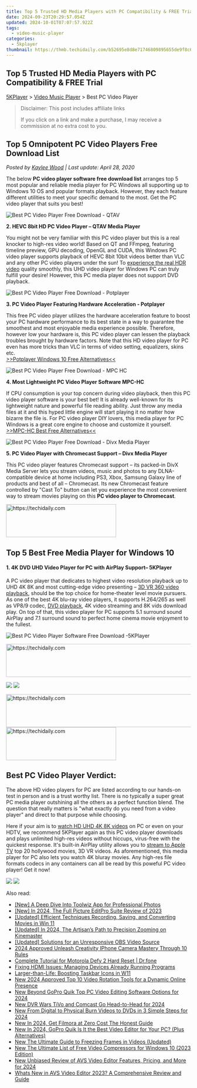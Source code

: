 ```yaml
---
title: Top 5 Trusted HD Media Players with PC Compatibility & FREE Trial
date: 2024-09-23T20:29:57.054Z
updated: 2024-10-01T07:07:57.922Z
tags:
  - video-music-player
categories:
  - 5kplayer
thumbnail: https://thmb.techidaily.com/b52695e8d8e71746809895655de9f8c6acd7b0659cd0b84f4316b6b432fb112c.jpg
---
```


## Top 5 Trusted HD Media Players with PC Compatibility & FREE Trial

[5KPlayer](https://tools.techidaily.com/5kplayer/products/) \> [Video Music Player](https://tools.techidaily.com/5kplayer/video-music-player/) \> Best PC Video Player

>  Disclaimer: This post includes affiliate links
>
>  If you click on a link and make a purchase, I may receive a commission at no extra cost to you.
>

## Top 5 Omnipotent PC Video Players Free Download List

 _Posted by [Kaylee Wood](https://www.quora.com/profile/Amanda-Hu-21) | Last update: April 28, 2020_ 

The below **PC video player software free download list** arranges top 5 most popular and reliable media player for PC Windows all supporting up to Windows 10 OS and popular formats playback. However, they each feature different utilities to meet your specific demand to the most. Get the PC video player that suits you best!

![Best PC Video Player Free Download - QTAV](https://www.5kplayer.com/video-music-player/img/5kp-qtav-zjy-0905.png)

**2\. HEVC 8bit HD PC Video Player – QTAV Media Player** 

You might not be very familiar with this PC video player but this is a real knocker to high-res video world! Based on QT and FFmpeg, featuring timeline preview, GPU decoding, OpenGL and CUDA, this Windows PC video player supports playback of HEVC 8bit 10bit videos better than VLC and any other PC video players under the sun! To [experience the real HDR video](https://tools.techidaily.com/5kplayer/video-music-player/) quality smoothly, this UHD video player for Windows PC can truly fulfill your desire! However, this PC media player does not support DVD playback. 

![Best PC Video Player Free Download - Potplayer](https://www.5kplayer.com/video-music-player/img/5kp-potplayer-windows-10-zjy-001.png) 

**3\. PC Video Player Featuring Hardware Acceleration - Potplayer** 

This free PC video player utilizes the hardware acceleration feature to boost your PC hardware performance to its best state in a way to guarantee the smoothest and most enjoyable media experience possible. Therefore, however low your hardware is, this PC video player can lessen the playback troubles brought by hardware factors. Note that this HD video player for PC even has more tricks than VLC in terms of video setting, equalizers, skins etc.   
[\>>Potplayer Windows 10 Free Alternatives<<](https://tools.techidaily.com/5kplayer/video-music-player/)

![Best PC Video Player Free Download - MPC HC](https://www.5kplayer.com/video-music-player/img/media-player-classic.png) 

**4\. Most Lightweight PC Video Player Software MPC-HC** 

If CPU consumption is your top concern during video playback, then this PC video player software is your best bet! It is already well-known for its lightweight nature and powerful file reading ability. Just throw any media files at it and this hyped little engine will start playing it no matter how bizarre the file is. For PC video player DIY lovers, this media player for PC Windows is a great core engine to choose and customize it yourself.  
[\>>MPC-HC Best Free Alternatives<<](https://tools.techidaily.com/5kplayer/video-music-player/)

![Best PC Video Player Free Download - Divx Media Player](https://www.5kplayer.com/video-music-player/img/divx-player-mp-1202.png) 

**5\. PC Video Player with Chromecast Support – Divx Media Player** 

This PC video player features Chromecast support – its packed-in DivX Media Server lets you stream videos, music and photos to any DLNA-compatible device at home including PS3, Xbox, Samsung Galaxy line of products and best of all – Chromecast. Its new Chromecast feature controlled by "Cast To" button can let you experience the most convenient way to stream movies playing on this **PC video player to Chromecast**.  

<!-- affiliate ads begin -->
<a href="https://laganoo.pxf.io/c/5597632/1528685/16446" target="_top" id="1528685">
  <img src="//a.impactradius-go.com/display-ad/16446-1528685" border="0" alt="https://techidaily.com" width="300" height="90"/>
</a>
<img height="0" width="0" src="https://laganoo.pxf.io/i/5597632/1528685/16446" style="position:absolute;visibility:hidden;" border="0" />
<!-- affiliate ads end -->

## Top 5 Best Free Media Player for Windows 10

#### **1\. 4K DVD UHD Video Player for PC with AirPlay Support– 5KPlayer**

A PC video player that dedicates to highest video resolution playback up to UHD 4K 8K and most cutting-edge video presenting – [3D VR 360 video playback](https://tools.techidaily.com/5kplayer/video-music-player/), should be the top choice for home-theater level movie pursuers. As one of the best 4K blu-ray video players, it supports H.264/265 as well as VP8/9 codec, [DVD playback](https://tools.techidaily.com/5kplayer/video-music-player/), 4K video streaming and 8K vids download play. On top of that, this video player for PC supports 5.1 surround sound AirPlay and 7.1 surround sound to perfect home cinema movie enjoyment to the fullest. 

![Best PC Video Player Software Free Download -5KPlayer](https://www.5kplayer.com/video-music-player/img/5kplayer-img.jpg) 

<!-- affiliate ads begin -->
<a href="https://appsumo.8odi.net/c/5597632/2082533/7443" target="_top" id="2082533">
  <img src="//a.impactradius-go.com/display-ad/7443-2082533" border="0" alt="https://techidaily.com" width="728" height="90"/>
</a>
<img height="0" width="0" src="https://appsumo.8odi.net/i/5597632/2082533/7443" style="position:absolute;visibility:hidden;" border="0" />
<!-- affiliate ads end -->

[![](https://www.5kplayer.com/video-music-player/../button/freedownwhitewin.png)](https://tools.techidaily.com/5kplayer/products/) [![](https://www.5kplayer.com/video-music-player/../button/freedownbackmac.png)](https://tools.techidaily.com/5kplayer/products/) 

<!-- affiliate ads begin -->
<a href="https://jalbum-affiliate-program.sjv.io/c/5597632/1838960/17916" target="_top" id="1838960">
  <img src="//a.impactradius-go.com/display-ad/17916-1838960" border="0" alt="https://techidaily.com" width="728" height="90"/>
</a>
<img height="0" width="0" src="https://jalbum-affiliate-program.sjv.io/i/5597632/1838960/17916" style="position:absolute;visibility:hidden;" border="0" />
<!-- affiliate ads end -->

<!-- affiliate ads begin -->
<a href="https://aligracehair.sjv.io/c/5597632/1975816/19272" target="_top" id="1975816">
  <img src="//a.impactradius-go.com/display-ad/19272-1975816" border="0" alt="https://techidaily.com" width="300" height="90"/>
</a>
<img height="0" width="0" src="https://aligracehair.sjv.io/i/5597632/1975816/19272" style="position:absolute;visibility:hidden;" border="0" />
<!-- affiliate ads end -->

## Best PC Video Player Verdict:

The above HD video players for PC are listed according to our hands-on test in person and is a trust worthy list. There is no typically a super great PC media player outshining all the others as a perfect function blend. The question that really matters is "what exactly do you need from a video player" and direct to that purpose while choosing.

Here if your aim is to [watch HD UHD 4K 8K videos](https://tools.techidaily.com/5kplayer/video-music-player/) on PC or even on your HDTV, we recommend 5KPlayer again as this PC video player downloads and plays unlimited high-res videos without hiccups, virus-free with the quickest response. It's built-in AirPlay utility allows you to [stream to Apple TV](https://tools.techidaily.com/5kplayer/airplay/) top 20 hollywood movies, 3D VR videos. As aforementioned, this media player for PC also lets you watch 4K bluray movies. Any high-res file formats codecs in any containers can all be read by this poweful PC video player! Get it now!

[![](https://www.5kplayer.com/video-music-player/../button/freedownwhitewin.png)](https://tools.techidaily.com/5kplayer/products/) [![](https://www.5kplayer.com/video-music-player/../button/freedownbackmac.png)](https://tools.techidaily.com/5kplayer/products/)

<ins class="adsbygoogle"
     style="display:block"
     data-ad-format="autorelaxed"
     data-ad-client="ca-pub-7571918770474297"
     data-ad-slot="1223367746"></ins>

<ins class="adsbygoogle"
     style="display:block"
     data-ad-client="ca-pub-7571918770474297"
     data-ad-slot="8358498916"
     data-ad-format="auto"
     data-full-width-responsive="true"></ins>

<span class="atpl-alsoreadstyle">Also read:</span>
<div><ul>
<li><a href="https://extra-hints.techidaily.com/new-a-deep-dive-into-toolwiz-app-for-professional-photos/"><u>[New] A Deep Dive Into Toolwiz App for Professional Photos</u></a></li>
<li><a href="https://fox-access.techidaily.com/new-in-2024-the-full-picture-editpro-suite-review-of-2023/"><u>[New] In 2024, The Full Picture EditPro Suite Review of 2023</u></a></li>
<li><a href="https://screen-activity-recording.techidaily.com/updated-efficient-techniques-recording-saving-and-converting-movies-in-win-11/"><u>[Updated] Efficient Techniques Recording, Saving, and Converting Movies in Win 11</u></a></li>
<li><a href="https://article-tips.techidaily.com/updated-in-2024-the-artisans-path-to-precision-zooming-on-kinemaster/"><u>[Updated] In 2024, The Artisan’s Path to Precision Zooming on Kinemaster</u></a></li>
<li><a href="https://desktop-recording.techidaily.com/updated-solutions-for-an-unresponsive-obs-video-source/"><u>[Updated] Solutions for an Unresponsive OBS Video Source</u></a></li>
<li><a href="https://some-skills.techidaily.com/2024-approved-unleash-creativity-iphone-camera-mastery-through-10-rules/"><u>2024 Approved Unleash Creativity IPhone Camera Mastery Through 10 Rules</u></a></li>
<li><a href="https://techidaily.com/complete-tutorial-for-motorola-defy-2-hard-reset-drfone-by-drfone-reset-android-reset-android/"><u>Complete Tutorial for Motorola Defy 2 Hard Reset | Dr.fone</u></a></li>
<li><a href="https://sound-issues.techidaily.com/fixing-hdmi-issues-managing-devices-already-running-programs/"><u>Fixing HDMI Issues: Managing Devices Already Running Programs</u></a></li>
<li><a href="https://windows11.techidaily.com/larger-than-life-boosting-taskbar-icons-in-w11/"><u>Larger-than-Life: Boosting Taskbar Icons in W11</u></a></li>
<li><a href="https://video-creation-software.techidaily.com/new-2024-approved-top-10-video-rotation-tools-for-a-dynamic-online-presence/"><u>New 2024 Approved Top 10 Video Rotation Tools for a Dynamic Online Presence</u></a></li>
<li><a href="https://video-creation-software.techidaily.com/new-beyond-gopro-quik-top-pc-video-editing-software-options-for-2024/"><u>New Beyond GoPro Quik Top PC Video Editing Software Options for 2024</u></a></li>
<li><a href="https://video-creation-software.techidaily.com/new-dvr-wars-tivo-and-comcast-go-head-to-head-for-2024/"><u>New DVR Wars TiVo and Comcast Go Head-to-Head for 2024</u></a></li>
<li><a href="https://video-creation-software.techidaily.com/new-from-digital-to-physical-burn-videos-to-dvds-in-3-simple-steps-for-2024/"><u>New From Digital to Physical Burn Videos to DVDs in 3 Simple Steps for 2024</u></a></li>
<li><a href="https://video-creation-software.techidaily.com/new-in-2024-get-filmora-at-zero-cost-the-honest-guide/"><u>New In 2024, Get Filmora at Zero Cost The Honest Guide</u></a></li>
<li><a href="https://video-creation-software.techidaily.com/new-in-2024-gopro-quik-is-it-the-best-video-editor-for-your-pc-plus-alternatives/"><u>New In 2024, GoPro Quik Is It the Best Video Editor for Your PC? (Plus Alternatives)</u></a></li>
<li><a href="https://video-creation-software.techidaily.com/new-the-ultimate-guide-to-freezing-frames-in-videos-updated/"><u>New The Ultimate Guide to Freezing Frames in Videos (Updated)</u></a></li>
<li><a href="https://video-creation-software.techidaily.com/new-the-ultimate-list-of-free-video-compressors-for-windows-10-2023-edition/"><u>New The Ultimate List of Free Video Compressors for Windows 10 (2023 Edition)</u></a></li>
<li><a href="https://video-creation-software.techidaily.com/new-unbiased-review-of-avs-video-editor-features-pricing-and-more-for-2024/"><u>New Unbiased Review of AVS Video Editor Features, Pricing, and More for 2024</u></a></li>
<li><a href="https://ai-vdieo-software.techidaily.com/whats-new-in-avs-video-editor-2023-a-comprehensive-review-and-guide/"><u>Whats New in AVS Video Editor 2023? A Comprehensive Review and Guide</u></a></li>
</ul></div>


